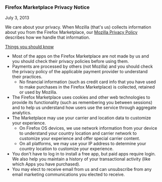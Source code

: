 ### Firefox Marketplace Privacy Notice
July 3, 2013

We care about your privacy. When Mozilla (that's us) collects information about you from the Firefox Marketplace, our [Mozilla Privacy Policy](https://www.mozilla.org/privacy/) describes how we handle that information.

<u>Things you should know</u>

- Most of the apps on the Firefox Marketplace are not made by us and you should check their privacy policies before using them.
- Payments are processed by others (not Mozilla) and you should check the privacy policy of the applicable payment provider to understand their practices.
  - No financial information (such as credit card info that you have used to make purchases in the Firefox Marketplace) is collected, retained or used by Mozilla.
- The Firefox Marketplace uses cookies and other web technologies to provide its functionality (such as remembering you between sessions) and to help us understand how users use the service through aggregate analytics.
- The Marketplace may use your carrier and location data to customize your experience.
  - On Firefox OS devices, we use network information from your device to understand your country location and carrier network to customize your experience and offer special carrier content.
  - On all platforms, we may use your IP address to determine your country location to customize your experience.
- You don't have to log in to install a free app, but paid apps require login. We also help you maintain a history of your transactional activity (like which Apps you have purchased).
- You may elect to receive email from us and can unsubscribe from any email marketing communications you elected to receive.
